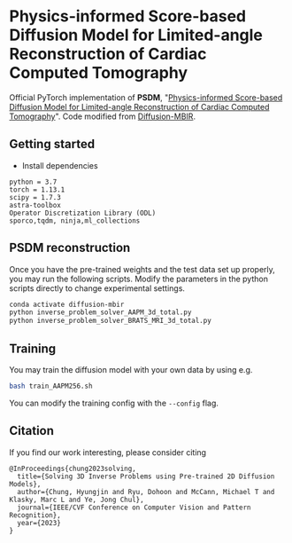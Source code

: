 # Physics-informed Score-based Diffusion Model for Limited-angle Reconstruction of Cardiac Computed Tomography

Official PyTorch implementation of **PSDM**, "[Physics-informed Score-based Diffusion Model for Limited-angle Reconstruction of Cardiac Computed Tomography](https://arxiv.org/abs/2405.14770)". Code modified from [Diffusion-MBIR](https://github.com/HJ-harry/DiffusionMBIR).


## Getting started


* Install dependencies
```
python = 3.7
torch = 1.13.1
scipy = 1.7.3
astra-toolbox
Operator Discretization Library (ODL)
sporco,tqdm, ninja,ml_collections
```

## PSDM reconstruction
Once you have the pre-trained weights and the test data set up properly, you may run the following scripts. Modify the parameters in the python scripts directly to change experimental settings.

```bash
conda activate diffusion-mbir
python inverse_problem_solver_AAPM_3d_total.py
python inverse_problem_solver_BRATS_MRI_3d_total.py
```

## Training
You may train the diffusion model with your own data by using e.g.
```bash
bash train_AAPM256.sh
```
You can modify the training config with the ```--config``` flag.

## Citation
If you find our work interesting, please consider citing

```
@InProceedings{chung2023solving,
  title={Solving 3D Inverse Problems using Pre-trained 2D Diffusion Models},
  author={Chung, Hyungjin and Ryu, Dohoon and McCann, Michael T and Klasky, Marc L and Ye, Jong Chul},
  journal={IEEE/CVF Conference on Computer Vision and Pattern Recognition},
  year={2023}
}
```
